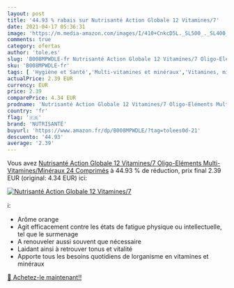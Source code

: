 ```yaml
---
layout: post
title: '44.93 % rabais sur Nutrisanté Action Globale 12 Vitamines/7'
date: 2021-04-17 05:36:31
image: 'https://m.media-amazon.com/images/I/410+CnkcD5L._SL500_._SL400_.jpg'
comments: true
category: ofertas
author: 'tole.es'
slug: 'B008MPWDLE-fr Nutrisanté Action Globale 12 Vitamines/7 Oligo-Eléments...'
sku: 'B008MPWDLE-fr'
tags: [ 'Hygiène et Santé','Multi-vitamines et minéraux','Vitamines, minéraux et compléments','nutrisanté', ]
actualPrice: 2.39 EUR
currency: EUR
price: 2.39
comparePrice: 4.34 EUR
prodname: 'Nutrisanté Action Globale 12 Vitamines/7 Oligo-Eléments Multi-Vitamines/Minéraux 24 Comprimés'
country: 'fr'
flag: '🇫🇷'
brand: 'NUTRISANTÉ'
buyurl: 'https://www.amazon.fr/dp/B008MPWDLE/?tag=tolees0d-21'
descuento: '44.93'
average: '2.39'
---
```


Vous avez [Nutrisanté Action Globale 12 Vitamines/7 Oligo-Eléments Multi-Vitamines/Minéraux 24 Comprimés](https://www.amazon.fr/dp/B008MPWDLE/?tag=tolees0d-21)  à  44.93 % de réduction, prix final  2.39 EUR (original: 4.34 EUR) ici:

[![Nutrisanté Action Globale 12 Vitamines/7](https://m.media-amazon.com/images/I/410+CnkcD5L._SL500_._SL400_.jpg)](https://www.amazon.fr/dp/B008MPWDLE/?tag=tolees0d-21)

ℹ️:

- Arôme orange
- Agit efficacement contre les états de fatigue physique ou intellectuelle, tel que le surmenage
- A renouveler aussi souvent que nécessaire
- Laidant ainsi à retrouver tonus et vitalité
- Apporte tous les besoins quotidiens de lorganisme en vitamines et minéraux

[🛒 Achetez-le maintenant!!](https://www.amazon.fr/dp/B008MPWDLE/?tag=tolees0d-21)
